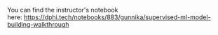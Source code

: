 <p>You can find the instructor&#39;s notebook here:&nbsp;<a href="https://dphi.tech/notebooks/883/gunnika/supervised-ml-model-building-walkthrough" target="_blank">https://dphi.tech/notebooks/883/gunnika/supervised-ml-model-building-walkthrough</a></p>